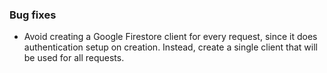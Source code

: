### Bug fixes

- Avoid creating a Google Firestore client for every request, since it does authentication setup on creation. Instead, create a single client that will be used for all requests.

